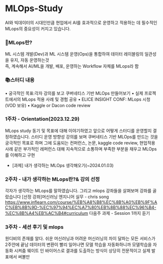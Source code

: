 # MLOps-Study  

AI와 빅데이터의 시대인만큼 현업에서 AI를 효과적으로 운영하고 적용하는 데 필수적인 MLops의 중요성이 커지고 있습니다.

### 🚀MLops란?

ML 시스템 개발(Dev)과 ML 시스템 운영(Ops)을 통합하여 데이터 레이블링의 일관성을 유지, 자동 운영하는것  
즉, 계속해서 AI/ML을 개발, 배포, 운영하는 Workflow 자체를 MLops라 함


### 📚스터디 내용

• 궁극적인 목표:각자 강의를 보고 쿠버네티스 기반 MLOps 만들어보기
• 실제 프로젝트에서의 MLops 적용 사례 및 경험 공유
• ELICE INSIGHT CONF: MLops 시청(VOD 보유)
• Kaggle or Dacon code review


### 1주차 - Orientation(2023.12.29)

MLops study 동기 및 목표에 대해 이야기하였고
앞으로 어떻게 스터디를 운영할지 결정하였습니다.
스터디 운영 방향성 
강의를 보며 쿠버네티스 기반 MLOps를 만드는 것을 궁극적인 목표로 하며
그에 도움되는 컨퍼런스, 논문, kaggle code review, 현업적용 사례 같은 부가적인 레퍼런스 대해 지속적으로 소통하며 
부족한 부분을 채우고 MLOps를 이해하고 구현
- [과제] 내가 생각하는 MLOps 생각해오기(~2024.01.03) 

### 2주차 - 내가 생각하는 MLops란?& 강의 선정
각자가 생각하는 MLops를 말하였습니다.
그리고 mlops 강좌들을 살펴보며 강좌를 골랐습니다
[선정 강좌]머신러닝 엔지니어 실무 - chris song
https://www.inflearn.com/course/%EB%A8%B8%EC%8B%A0%EB%9F%AC%EB%8B%9D-%EC%97%94%EC%A7%80%EB%8B%88%EC%96%B4-%EC%8B%A4%EB%AC%B4#curriculum
다음주 과제 - Session 1까지 듣기

### 3주차 - 세션 후기 및 mlops
원디비의 존재를 알다. 
쉬운 머신러닝과 어려운 머신러닝의 차이
달파는 모든 서비스가 2주안에 끝남
데이터의 변환이 빨리 일어나면 모델 학습을 자동화하니까 모델학습을 자동화 시켜줌
웨이트 인 바이어스로 결과를 도출하는 방식이 상당히 전문적이고 실제 발표에서 써볼만


